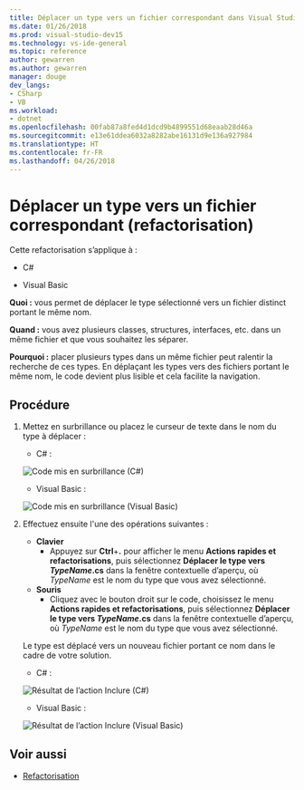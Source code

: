 ```yaml
---
title: Déplacer un type vers un fichier correspondant dans Visual Studio (refactorisation)
ms.date: 01/26/2018
ms.prod: visual-studio-dev15
ms.technology: vs-ide-general
ms.topic: reference
author: gewarren
ms.author: gewarren
manager: douge
dev_langs:
- CSharp
- VB
ms.workload:
- dotnet
ms.openlocfilehash: 00fab87a8fed4d1dcd9b4899551d68eaab28d46a
ms.sourcegitcommit: e13e61ddea6032a8282abe16131d9e136a927984
ms.translationtype: HT
ms.contentlocale: fr-FR
ms.lasthandoff: 04/26/2018
---
```

# <a name="move-a-type-to-a-matching-file-refactoring"></a>Déplacer un type vers un fichier correspondant (refactorisation)

Cette refactorisation s’applique à :

- C#

- Visual Basic

**Quoi :** vous permet de déplacer le type sélectionné vers un fichier distinct portant le même nom.

**Quand :** vous avez plusieurs classes, structures, interfaces, etc. dans un même fichier et que vous souhaitez les séparer.

**Pourquoi :** placer plusieurs types dans un même fichier peut ralentir la recherche de ces types. En déplaçant les types vers des fichiers portant le même nom, le code devient plus lisible et cela facilite la navigation.

## <a name="how-to"></a>Procédure

1. Mettez en surbrillance ou placez le curseur de texte dans le nom du type à déplacer :

   - C# :

    ![Code mis en surbrillance (C#)](media/movetype-highlight-cs.png)

   - Visual Basic :

    ![Code mis en surbrillance (Visual Basic)](media/movetype-highlight-vb.png)

1. Effectuez ensuite l'une des opérations suivantes :

   - **Clavier**
     - Appuyez sur **Ctrl**+**.** pour afficher le menu **Actions rapides et refactorisations**, puis sélectionnez **Déplacer le type vers *TypeName*.cs** dans la fenêtre contextuelle d’aperçu, où *TypeName* est le nom du type que vous avez sélectionné.
   - **Souris**
     - Cliquez avec le bouton droit sur le code, choisissez le menu **Actions rapides et refactorisations**, puis sélectionnez **Déplacer le type vers *TypeName*.cs** dans la fenêtre contextuelle d’aperçu, où *TypeName* est le nom du type que vous avez sélectionné.

   Le type est déplacé vers un nouveau fichier portant ce nom dans le cadre de votre solution.

   - C# :

    ![Résultat de l’action Inclure (C#)](media/movetype-result-cs.png)

   - Visual Basic :

    ![Résultat de l’action Inclure (Visual Basic)](media/movetype-result-vb.png)

## <a name="see-also"></a>Voir aussi

- [Refactorisation](../refactoring-in-visual-studio.md)